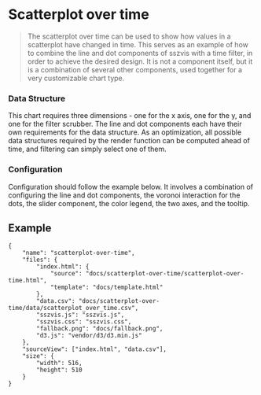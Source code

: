 # Scatterplot over time

> The scatterplot over time can be used to show how values in a scatterplot have changed in time. This serves as an example of how to combine the line and dot components of sszvis with a time filter, in order to achieve the desired design. It is not a component itself, but it is a combination of several other components, used together for a very customizable chart type.

### Data Structure

This chart requires three dimensions - one for the x axis, one for the y, and one for the filter scrubber. The line and dot components each have their own requirements for the data structure. As an optimization, all possible data structures required by the render function can be computed ahead of time, and filtering can simply select one of them.

### Configuration

Configuration should follow the example below. It involves a combination of configuring the line and dot components, the voronoi interaction for the dots, the slider component, the color legend, the two axes, and the tooltip.

## Example

```project
{
    "name": "scatterplot-over-time",
    "files": {
        "index.html": {
            "source": "docs/scatterplot-over-time/scatterplot-over-time.html",
            "template": "docs/template.html"
        },
        "data.csv": "docs/scatterplot-over-time/data/scatterplot_over_time.csv",
        "sszvis.js": "sszvis.js",
        "sszvis.css": "sszvis.css",
        "fallback.png": "docs/fallback.png",
        "d3.js": "vendor/d3/d3.min.js"
    },
    "sourceView": ["index.html", "data.csv"],
    "size": {
        "width": 516,
        "height": 510
    }
}
```
